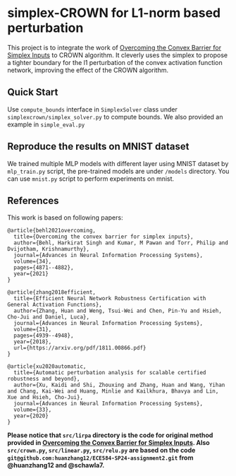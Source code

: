 # simplex-CROWN for L1-norm based perturbation
This project is to integrate the work of [Overcoming the Convex Barrier for Simplex Inputs](https://openreview.net/pdf?id=JXREUkyHi7u) to CROWN algorithm. It cleverly uses the simplex to propose a tighter boundary for the l1 perturbation of the convex activation function network, improving the effect of the CROWN algorithm.

## Quick Start
Use `compute_bounds` interface in `SimplexSolver` class under `simplexcrown/simplex_solver.py` to compute bounds. We also provided an example in `simple_eval.py`

## Reproduce the results on MNIST dataset
We trained multiple MLP models with different layer using MNIST dataset by `mlp_train.py` script, the pre-trained models are under `/models` directory. You can use `mnist.py` script to perform experiments on mnist.

## References
This work is based on following papers:
```
@article{behl2021overcoming,
  title={Overcoming the convex barrier for simplex inputs},
  author={Behl, Harkirat Singh and Kumar, M Pawan and Torr, Philip and Dvijotham, Krishnamurthy},
  journal={Advances in Neural Information Processing Systems},
  volume={34},
  pages={4871--4882},
  year={2021}
}

@article{zhang2018efficient,
  title={Efficient Neural Network Robustness Certification with General Activation Functions},
  author={Zhang, Huan and Weng, Tsui-Wei and Chen, Pin-Yu and Hsieh, Cho-Jui and Daniel, Luca},
  journal={Advances in Neural Information Processing Systems},
  volume={31},
  pages={4939--4948},
  year={2018},
  url={https://arxiv.org/pdf/1811.00866.pdf}
}

@article{xu2020automatic,
  title={Automatic perturbation analysis for scalable certified robustness and beyond},
  author={Xu, Kaidi and Shi, Zhouxing and Zhang, Huan and Wang, Yihan and Chang, Kai-Wei and Huang, Minlie and Kailkhura, Bhavya and Lin, Xue and Hsieh, Cho-Jui},
  journal={Advances in Neural Information Processing Systems},
  volume={33},
  year={2020}
}
```

**Please notice that `src/lirpa` directory is the code for original method provided in [Overcoming the Convex Barrier for Simplex Inputs](https://openreview.net/pdf?id=JXREUkyHi7u). Also `src/crown.py`, `src/linear.py`, `src/relu.py` are based on the code `git@github.com:huanzhang12/ECE584-SP24-assignment2.git` from @huanzhang12 and @schawla7.**

